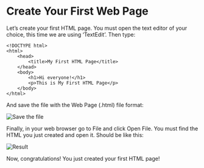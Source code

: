 # Create Your First Web Page
Let’s create your first HTML page. You must open the text editor of your choice, this time we are using ‘TextEdit’. Then type:

```
<!DOCTYPE html>
<html>
	<head>
		<title>My First HTML Page</title>
	</head>
	<body>
		<h1>Hi everyone!</h1>
		<p>This is My First HTML Page</p>
	</body>
</html>
```

And save the file with the Web Page (.html) file format:

![Save the file](introhtml/img1.png)

Finally, in your web browser go to File and click Open File. You must find the HTML you just created and open it. Should be like this:

![Result](introhtml/img2.png)

Now, congratulations! You just created your first HTML page! 


